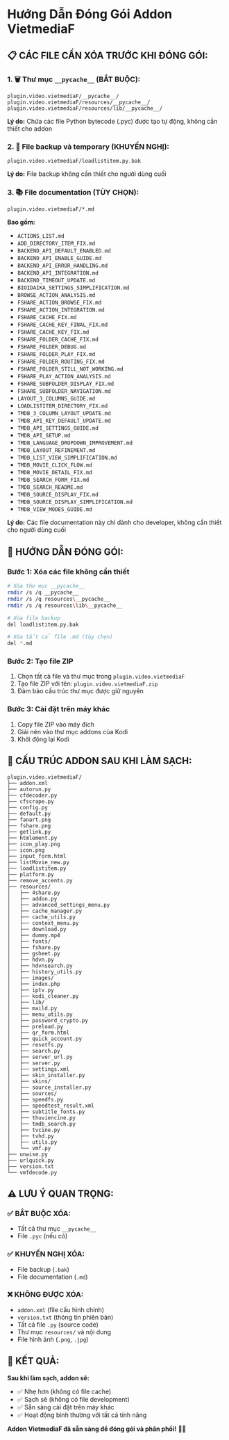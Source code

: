 # Hướng Dẫn Đóng Gói Addon VietmediaF

## 📋 **CÁC FILE CẦN XÓA TRƯỚC KHI ĐÓNG GÓI:**

### **1. 🗑️ Thư mục `__pycache__` (BẮT BUỘC):**
```
plugin.video.vietmediaF/__pycache__/
plugin.video.vietmediaF/resources/__pycache__/
plugin.video.vietmediaF/resources/lib/__pycache__/
```
**Lý do:** Chứa các file Python bytecode (.pyc) được tạo tự động, không cần thiết cho addon

### **2. 📄 File backup và temporary (KHUYẾN NGHỊ):**
```
plugin.video.vietmediaF/loadlistitem.py.bak
```
**Lý do:** File backup không cần thiết cho người dùng cuối

### **3. 📚 File documentation (TÙY CHỌN):**
```
plugin.video.vietmediaF/*.md
```
**Bao gồm:**
- `ACTIONS_LIST.md`
- `ADD_DIRECTORY_ITEM_FIX.md`
- `BACKEND_API_DEFAULT_ENABLED.md`
- `BACKEND_API_ENABLE_GUIDE.md`
- `BACKEND_API_ERROR_HANDLING.md`
- `BACKEND_API_INTEGRATION.md`
- `BACKEND_TIMEOUT_UPDATE.md`
- `BIOIDAIKA_SETTINGS_SIMPLIFICATION.md`
- `BROWSE_ACTION_ANALYSIS.md`
- `FSHARE_ACTION_BROWSE_FIX.md`
- `FSHARE_ACTION_INTEGRATION.md`
- `FSHARE_CACHE_FIX.md`
- `FSHARE_CACHE_KEY_FINAL_FIX.md`
- `FSHARE_CACHE_KEY_FIX.md`
- `FSHARE_FOLDER_CACHE_FIX.md`
- `FSHARE_FOLDER_DEBUG.md`
- `FSHARE_FOLDER_PLAY_FIX.md`
- `FSHARE_FOLDER_ROUTING_FIX.md`
- `FSHARE_FOLDER_STILL_NOT_WORKING.md`
- `FSHARE_PLAY_ACTION_ANALYSIS.md`
- `FSHARE_SUBFOLDER_DISPLAY_FIX.md`
- `FSHARE_SUBFOLDER_NAVIGATION.md`
- `LAYOUT_3_COLUMNS_GUIDE.md`
- `LOADLISTITEM_DIRECTORY_FIX.md`
- `TMDB_3_COLUMN_LAYOUT_UPDATE.md`
- `TMDB_API_KEY_DEFAULT_UPDATE.md`
- `TMDB_API_SETTINGS_GUIDE.md`
- `TMDB_API_SETUP.md`
- `TMDB_LANGUAGE_DROPDOWN_IMPROVEMENT.md`
- `TMDB_LAYOUT_REFINEMENT.md`
- `TMDB_LIST_VIEW_SIMPLIFICATION.md`
- `TMDB_MOVIE_CLICK_FLOW.md`
- `TMDB_MOVIE_DETAIL_FIX.md`
- `TMDB_SEARCH_FORM_FIX.md`
- `TMDB_SEARCH_README.md`
- `TMDB_SOURCE_DISPLAY_FIX.md`
- `TMDB_SOURCE_DISPLAY_SIMPLIFICATION.md`
- `TMDB_VIEW_MODES_GUIDE.md`

**Lý do:** Các file documentation này chỉ dành cho developer, không cần thiết cho người dùng cuối

## 🚀 **HƯỚNG DẪN ĐÓNG GÓI:**

### **Bước 1: Xóa các file không cần thiết**
```bash
# Xóa thư mục __pycache__
rmdir /s /q __pycache__
rmdir /s /q resources\__pycache__
rmdir /s /q resources\lib\__pycache__

# Xóa file backup
del loadlistitem.py.bak

# Xóa tất cả file .md (tùy chọn)
del *.md
```

### **Bước 2: Tạo file ZIP**
1. Chọn tất cả file và thư mục trong `plugin.video.vietmediaF`
2. Tạo file ZIP với tên: `plugin.video.vietmediaF.zip`
3. Đảm bảo cấu trúc thư mục được giữ nguyên

### **Bước 3: Cài đặt trên máy khác**
1. Copy file ZIP vào máy đích
2. Giải nén vào thư mục addons của Kodi
3. Khởi động lại Kodi

## 📁 **CẤU TRÚC ADDON SAU KHI LÀM SẠCH:**

```
plugin.video.vietmediaF/
├── addon.xml
├── autorun.py
├── cfdecoder.py
├── cfscrape.py
├── config.py
├── default.py
├── fanart.png
├── fshare.png
├── getlink.py
├── htmlement.py
├── icon_play.png
├── icon.png
├── input_form.html
├── listMovie_new.py
├── loadlistitem.py
├── platform.py
├── remove_accents.py
├── resources/
│   ├── 4share.py
│   ├── addon.py
│   ├── advanced_settings_menu.py
│   ├── cache_manager.py
│   ├── cache_utils.py
│   ├── context_menu.py
│   ├── download.py
│   ├── dummy.mp4
│   ├── fonts/
│   ├── fshare.py
│   ├── gsheet.py
│   ├── hdvn.py
│   ├── hdvnsearch.py
│   ├── history_utils.py
│   ├── images/
│   ├── index.php
│   ├── iptv.py
│   ├── kodi_cleaner.py
│   ├── lib/
│   ├── maild.py
│   ├── menu_utils.py
│   ├── password_crypto.py
│   ├── preload.py
│   ├── qr_form.html
│   ├── quick_account.py
│   ├── resetfs.py
│   ├── search.py
│   ├── server_url.py
│   ├── server.py
│   ├── settings.xml
│   ├── skin_installer.py
│   ├── skins/
│   ├── source_installer.py
│   ├── sources/
│   ├── speedfs.py
│   ├── speedtest_result.xml
│   ├── subtitle_fonts.py
│   ├── thuviencine.py
│   ├── tmdb_search.py
│   ├── tvcine.py
│   ├── tvhd.py
│   ├── utils.py
│   └── vmf.py
├── unwise.py
├── urlquick.py
├── version.txt
└── vmfdecode.py
```

## ⚠️ **LƯU Ý QUAN TRỌNG:**

### **✅ BẮT BUỘC XÓA:**
- Tất cả thư mục `__pycache__`
- File `.pyc` (nếu có)

### **✅ KHUYẾN NGHỊ XÓA:**
- File backup (`.bak`)
- File documentation (`.md`)

### **❌ KHÔNG ĐƯỢC XÓA:**
- `addon.xml` (file cấu hình chính)
- `version.txt` (thông tin phiên bản)
- Tất cả file `.py` (source code)
- Thư mục `resources/` và nội dung
- File hình ảnh (`.png`, `.jpg`)

## 🎯 **KẾT QUẢ:**

**Sau khi làm sạch, addon sẽ:**
- ✅ Nhẹ hơn (không có file cache)
- ✅ Sạch sẽ (không có file development)
- ✅ Sẵn sàng cài đặt trên máy khác
- ✅ Hoạt động bình thường với tất cả tính năng

**Addon VietmediaF đã sẵn sàng để đóng gói và phân phối!** 🚀✨
